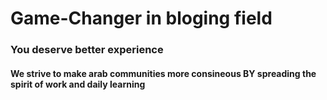 <h1> Game-Changer in bloging field </h1>

<h3> You deserve better experience  </h3>

<H4> We strive to make arab communities more consineous BY spreading the spirit of work and daily learning
 </H4>
